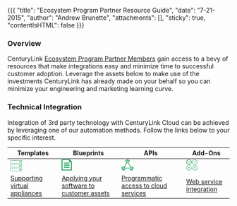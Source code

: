 {{{
  "title": "Ecosystem Program Partner Resource Guide",
  "date": "7-21-2015",
  "author": "Andrew Brunette</a>",
  "attachments": [],
  "sticky": true,
  "contentIsHTML": false
}}}

### Overview

CenturyLink [Ecosystem Program Partner Members](../centurylink-cloud-ecosystem-program-guide.md) gain access to a bevy of resources that make integrations easy and minimize time to successful customer adoption.  Leverage the assets below to make use of the investments CenturyLink has already made on your behalf so you can minimize your engineering and marketing learning curve.

### Technical Integration

Integration of 3rd party technology with CenturyLink Cloud can be achieved by leveraging one of our automation methods.  Follow the links below to your specific interest.


|Templates|Blueprints|APIs|Add-Ons|
|------|--------|---------|--------|
| <a href="ecosystem-program-resources-templates.md"  alt="Templates" ><img src="../../images/kb-icon--blueprints.svg" align="Center" height =25 /> </a>|<a href="ecosystem-program-resources-blueprints.md"><img src="../../images/kb-icon--paper.svg" height=25 /></a> |<a href="ecosystem-program-resources-api.md"><img src="../../images/kb-icon--api.svg" height=25 /></a> | <a href="ecosystem-program-resources-addons.md"><img src="../../images/kb-icon--partners.svg" height=25 /></a> |
|[Supporting virtual appliances](ecosystem-program-resources-templates.md) |[Applying your software to customer assets](ecosystem-program-resources-blueprints.md)|[Programmatic access to cloud services](ecosystem-program-resources-api.md) |[Web service integration](ecosystem-program-resources-addons.md)  |
